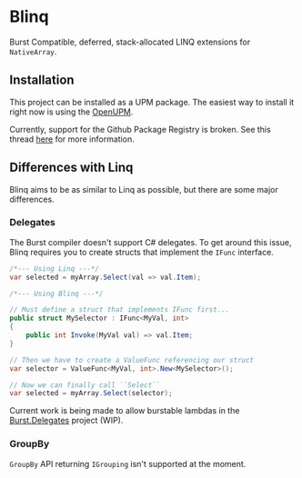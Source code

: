 Blinq
=====

Burst Compatible, deferred, stack-allocated LINQ extensions for `NativeArray`.

Installation
------------

This project can be installed as a UPM package. The easiest way to install it right now is using the [OpenUPM](https://openupm.com/packages/com.careboo.blinq/).

Currently, support for the Github Package Registry is broken. See this thread [here](https://forum.unity.com/threads/unable-to-publish-upm-packages-to-github-package-repo-as-of-07-10-2020.985268/#post-6409311) for more information.

Differences with Linq
---------------------

Blinq aims to be as similar to Linq as possible, but there are some major differences.

### Delegates

The Burst compiler doesn't support C# delegates. To get around this issue, Blinq requires you to create structs that implement the `IFunc` interface.

```cs
/*--- Using Linq ---*/
var selected = myArray.Select(val => val.Item);

/*--- Using Blinq ---*/

// Must define a struct that implements IFunc first...
public struct MySelector : IFunc<MyVal, int>
{
    public int Invoke(MyVal val) => val.Item;
}

// Then we have to create a ValueFunc referencing our struct
var selector = ValueFunc<MyVal, int>.New<MySelector>();

// Now we can finally call ``Select``
var selected = myArray.Select(selector);
```

Current work is being made to allow burstable lambdas in the [Burst.Delegates](https://github.com/CareBoo/Burst.Delegates) project (WIP).

### GroupBy

`GroupBy` API returning `IGrouping` isn't supported at the moment.
